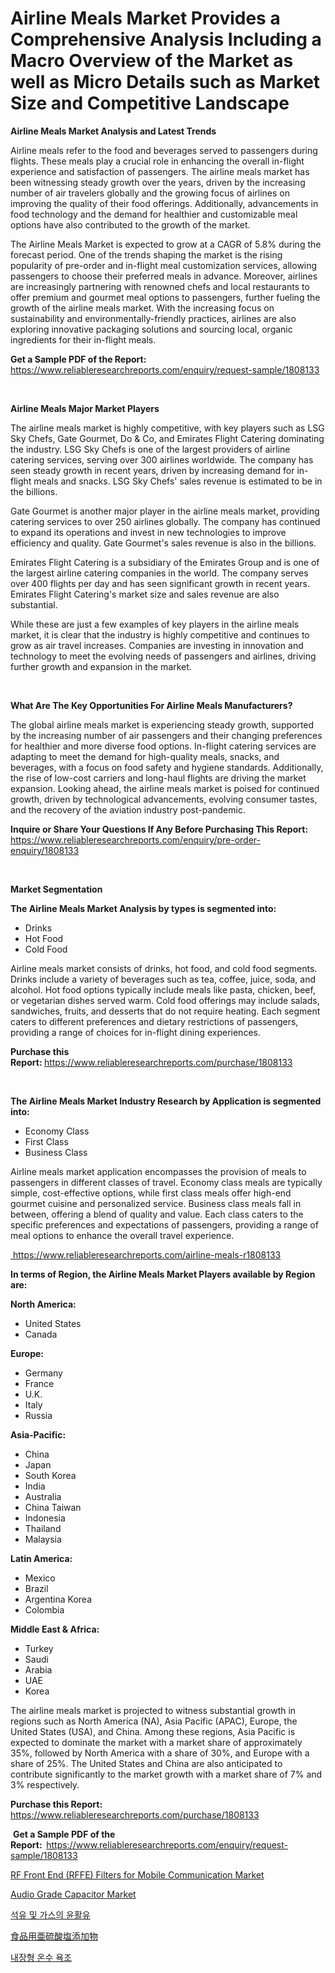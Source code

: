 <p><h1>Airline Meals Market Provides a Comprehensive Analysis Including a Macro Overview of the Market as well as Micro Details such as Market Size and Competitive Landscape</h1></p><p><strong>Airline Meals Market Analysis and Latest Trends</strong></p>
<p><p>Airline meals refer to the food and beverages served to passengers during flights. These meals play a crucial role in enhancing the overall in-flight experience and satisfaction of passengers. The airline meals market has been witnessing steady growth over the years, driven by the increasing number of air travelers globally and the growing focus of airlines on improving the quality of their food offerings. Additionally, advancements in food technology and the demand for healthier and customizable meal options have also contributed to the growth of the market.</p><p>The Airline Meals Market is expected to grow at a CAGR of 5.8% during the forecast period. One of the trends shaping the market is the rising popularity of pre-order and in-flight meal customization services, allowing passengers to choose their preferred meals in advance. Moreover, airlines are increasingly partnering with renowned chefs and local restaurants to offer premium and gourmet meal options to passengers, further fueling the growth of the airline meals market. With the increasing focus on sustainability and environmentally-friendly practices, airlines are also exploring innovative packaging solutions and sourcing local, organic ingredients for their in-flight meals.</p></p>
<p><strong>Get a Sample PDF of the Report:&nbsp;</strong> <a href="https://www.reliableresearchreports.com/enquiry/request-sample/1808133">https://www.reliableresearchreports.com/enquiry/request-sample/1808133</a></p>
<p>&nbsp;</p>
<p><strong>Airline Meals Major Market Players</strong></p>
<p><p>The airline meals market is highly competitive, with key players such as LSG Sky Chefs, Gate Gourmet, Do & Co, and Emirates Flight Catering dominating the industry. LSG Sky Chefs is one of the largest providers of airline catering services, serving over 300 airlines worldwide. The company has seen steady growth in recent years, driven by increasing demand for in-flight meals and snacks. LSG Sky Chefs' sales revenue is estimated to be in the billions.</p><p>Gate Gourmet is another major player in the airline meals market, providing catering services to over 250 airlines globally. The company has continued to expand its operations and invest in new technologies to improve efficiency and quality. Gate Gourmet's sales revenue is also in the billions.</p><p>Emirates Flight Catering is a subsidiary of the Emirates Group and is one of the largest airline catering companies in the world. The company serves over 400 flights per day and has seen significant growth in recent years. Emirates Flight Catering's market size and sales revenue are also substantial.</p><p>While these are just a few examples of key players in the airline meals market, it is clear that the industry is highly competitive and continues to grow as air travel increases. Companies are investing in innovation and technology to meet the evolving needs of passengers and airlines, driving further growth and expansion in the market.</p></p>
<p>&nbsp;</p>
<p><strong>What Are The Key Opportunities For Airline Meals Manufacturers?</strong></p>
<p><p>The global airline meals market is experiencing steady growth, supported by the increasing number of air passengers and their changing preferences for healthier and more diverse food options. In-flight catering services are adapting to meet the demand for high-quality meals, snacks, and beverages, with a focus on food safety and hygiene standards. Additionally, the rise of low-cost carriers and long-haul flights are driving the market expansion. Looking ahead, the airline meals market is poised for continued growth, driven by technological advancements, evolving consumer tastes, and the recovery of the aviation industry post-pandemic.</p></p>
<p><strong>Inquire or Share Your Questions If Any Before Purchasing This Report:</strong> <a href="https://www.reliableresearchreports.com/enquiry/pre-order-enquiry/1808133">https://www.reliableresearchreports.com/enquiry/pre-order-enquiry/1808133</a></p>
<p>&nbsp;</p>
<p><strong>Market Segmentation</strong></p>
<p><strong>The Airline Meals Market Analysis by types is segmented into:</strong></p>
<p><ul><li>Drinks</li><li>Hot Food</li><li>Cold Food</li></ul></p>
<p><p>Airline meals market consists of drinks, hot food, and cold food segments. Drinks include a variety of beverages such as tea, coffee, juice, soda, and alcohol. Hot food options typically include meals like pasta, chicken, beef, or vegetarian dishes served warm. Cold food offerings may include salads, sandwiches, fruits, and desserts that do not require heating. Each segment caters to different preferences and dietary restrictions of passengers, providing a range of choices for in-flight dining experiences.</p></p>
<p><strong>Purchase this Report:&nbsp;</strong><a href="https://www.reliableresearchreports.com/purchase/1808133">https://www.reliableresearchreports.com/purchase/1808133</a></p>
<p>&nbsp;</p>
<p><strong>The Airline Meals Market Industry Research by Application is segmented into:</strong></p>
<p><ul><li>Economy Class</li><li>First Class</li><li>Business Class</li></ul></p>
<p><p>Airline meals market application encompasses the provision of meals to passengers in different classes of travel. Economy class meals are typically simple, cost-effective options, while first class meals offer high-end gourmet cuisine and personalized service. Business class meals fall in between, offering a blend of quality and value. Each class caters to the specific preferences and expectations of passengers, providing a range of meal options to enhance the overall travel experience.</p></p>
<p><a href="https://www.reliableresearchreports.com/airline-meals-r1808133">&nbsp;https://www.reliableresearchreports.com/airline-meals-r1808133</a></p>
<p><strong>In terms of Region, the Airline Meals Market Players available by Region are:</strong></p>
<p>
    <p> <strong> North America: </strong>
        <ul>
            <li>United States</li>
            <li>Canada</li>
        </ul>
        </p> 
    <p> <strong> Europe: </strong>
        <ul>
            <li>Germany</li>
            <li>France</li>
            <li>U.K.</li>
            <li>Italy</li>
            <li>Russia</li>
        </ul>
        </p> 
    <p> <strong> Asia-Pacific: </strong>
        <ul>
            <li>China</li>
            <li>Japan</li>
            <li>South Korea</li>
            <li>India</li>
            <li>Australia</li>
            <li>China Taiwan</li>
            <li>Indonesia</li>
            <li>Thailand</li>
            <li>Malaysia</li>
        </ul>
        </p> 
    <p> <strong> Latin America: </strong>
        <ul>
            <li>Mexico</li>
            <li>Brazil</li>
            <li>Argentina Korea</li>
            <li>Colombia</li>
        </ul>
        </p> 
    <p> <strong> Middle East & Africa: </strong>
        <ul>
            <li>Turkey</li>
            <li>Saudi</li>
            <li>Arabia</li>
            <li>UAE</li>
            <li>Korea</li>
        </ul>
    </p>
    </p>
<p><p>The airline meals market is projected to witness substantial growth in regions such as North America (NA), Asia Pacific (APAC), Europe, the United States (USA), and China. Among these regions, Asia Pacific is expected to dominate the market with a market share of approximately 35%, followed by North America with a share of 30%, and Europe with a share of 25%. The United States and China are also anticipated to contribute significantly to the market growth with a market share of 7% and 3% respectively.</p></p>
<p><strong>Purchase this Report: </strong><a href="https://www.reliableresearchreports.com/purchase/1808133">https://www.reliableresearchreports.com/purchase/1808133</a></p>
<p>&nbsp;<strong>Get a Sample PDF of the Report:&nbsp;&nbsp;</strong><a href="https://www.reliableresearchreports.com/enquiry/request-sample/1808133">https://www.reliableresearchreports.com/enquiry/request-sample/1808133</a></p>
<p><strong></strong></p>
<p><p><a href="https://github.com/sowravmitra0/Market-Research-Report-List-1/blob/main/rf-front-end-rffe-filters-for-mobile-communication-market.md">RF Front End (RFFE) Filters for Mobile Communication Market</a></p><p><a href="https://github.com/kaiserrayhan25/Market-Research-Report-List-1/blob/main/audio-grade-capacitor-market.md">Audio Grade Capacitor Market</a></p><p><a href="https://github.com/RickyMetzDVM/Market-Research-Report-List-1/blob/main/6052814160336.md">석유 및 가스의 윤활유</a></p><p><a href="https://github.com/Andrewones2023/Market-Research-Report-List-1/blob/main/3422283150400.md">食品用亜硫酸塩添加物</a></p><p><a href="https://medium.com/@brisamorar2023/2024%EB%85%84%EB%B6%80%ED%84%B0-2031%EB%85%84%EA%B9%8C%EC%A7%80%EC%9D%98-%EB%82%B4%EC%9E%A5%EC%8B%9D-%EC%98%A8%EC%88%98-%EC%9A%95%EC%A1%B0-%EC%8B%9C%EC%9E%A5%EC%9D%98-%EB%96%A0%EC%98%A4%EB%A5%B4%EB%8A%94-%ED%8A%B8%EB%A0%8C%EB%93%9C%EC%99%80-%EB%AF%B8%EB%9E%98-%EC%A0%84%EB%A7%9D%EC%9E%85%EB%8B%88%EB%8B%A4-fc2f00c5b84a">내장형 온수 욕조</a></p></p>